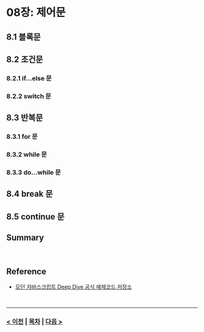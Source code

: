 # 08장: 제어문

## 8.1 블록문
## 8.2 조건문
### 8.2.1 if...else 문
### 8.2.2 switch 문
## 8.3 반복문
### 8.3.1 for 문
### 8.3.2 while 문
### 8.3.3 do...while 문
## 8.4 break 문
## 8.5 continue 문
## Summary

<br>

## Reference
- [모던 자바스크립트 Deep Dive 공식 예제코드 저장소](https://github.com/wikibook/mjs) 

<br>

-----
### [< 이전](Chapter7.md) | [목차](../README.md) | [다음 >](Chapter9.md)